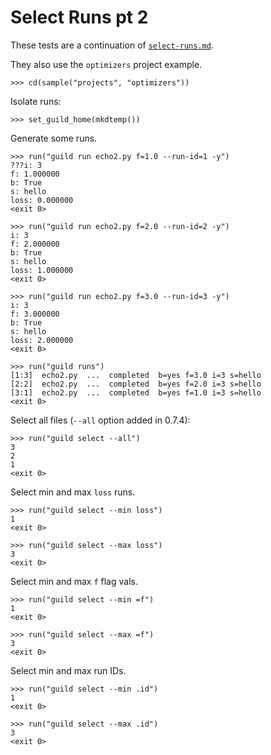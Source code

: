 # Select Runs pt 2

These tests are a continuation of [`select-runs.md`](select-runs.md).

They also use the `optimizers` project example.

    >>> cd(sample("projects", "optimizers"))

Isolate runs:

    >>> set_guild_home(mkdtemp())

Generate some runs.

    >>> run("guild run echo2.py f=1.0 --run-id=1 -y")
    ???i: 3
    f: 1.000000
    b: True
    s: hello
    loss: 0.000000
    <exit 0>

    >>> run("guild run echo2.py f=2.0 --run-id=2 -y")
    i: 3
    f: 2.000000
    b: True
    s: hello
    loss: 1.000000
    <exit 0>

    >>> run("guild run echo2.py f=3.0 --run-id=3 -y")
    i: 3
    f: 3.000000
    b: True
    s: hello
    loss: 2.000000
    <exit 0>

    >>> run("guild runs")
    [1:3]  echo2.py  ...  completed  b=yes f=3.0 i=3 s=hello
    [2:2]  echo2.py  ...  completed  b=yes f=2.0 i=3 s=hello
    [3:1]  echo2.py  ...  completed  b=yes f=1.0 i=3 s=hello
    <exit 0>

Select all files (`--all` option added in 0.7.4):

    >>> run("guild select --all")
    3
    2
    1
    <exit 0>

Select min and max `loss` runs.

    >>> run("guild select --min loss")
    1
    <exit 0>

    >>> run("guild select --max loss")
    3
    <exit 0>

Select min and max `f` flag vals.

    >>> run("guild select --min =f")
    1
    <exit 0>

    >>> run("guild select --max =f")
    3
    <exit 0>

Select min and max run IDs.

    >>> run("guild select --min .id")
    1
    <exit 0>

    >>> run("guild select --max .id")
    3
    <exit 0>
